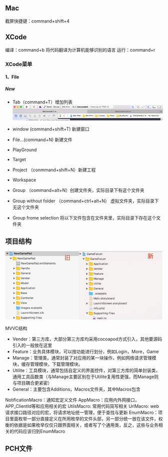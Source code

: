 ## Mac
截屏快捷键：command+shift+4

## XCode 
编译：command+b 将代码翻译为计算机能够识别的语言
运行：command+r 

### XCode菜单
#### 1、File

##### New
* Tab（command+T）增加列表
![](/assets/0.预备/XCode-File-Tab菜单.png)

* window (command+shift+T) 新建窗口

* File...(command+N) 新建文件

* PlayGround 

* Target

* Project （conmmand+shift+N）新建工程
* Workspace

* Group （command+alt+N）创建文件夹，实际目录下有这个文件夹
* Group without folder （command+ctrl+alt+N）  虚拟文件夹，实际目录下无这个文件夹
* Group frome selection 将以下文件包含在文件夹里，实际目录下存在这个文件夹

##### 

## 项目结构

![](/assets/7662390-6c4963ca5c1922dd.png)

MVVC结构

* Vender：第三方库，大部分第三方库均采用cocoapod方式引入，其他要源码引入的一般放在这里
* Feature：业务具体模块，可以按功能进行划分，例如Login，More，Game
* Manage：管理类，通常封装了对应用的某一块操作，例如网络请求管理模块，缓存管理模块，下载管理模块。
* Utilite：工具模块，通常包括自定义的界面控件，对第三方库的简单封装类，通用工具函数类（与Manage主要区别在于Utilite复用性更强，而Manage则与项目耦合更紧密）
* General：主要包含Additions，Macros文件夹，其中Macros包含

NotificationMacro：通知宏定义文件
AppMacro：应用内外网接口，APP_ClientId等和应用相关的宏
UtilsMacro: 常用代码简写相关
UrlMacro: web请求接口路径对应的宏，将请求地址统一管理，便于查找与更新
EnumMacro：项目里面枚举一部分直接定义在所用枚举的文件头部，另一部分统一放在该文件，权衡的依据是如果枚举仅仅只跟界面相关，或者写了个通用类，反之，这些与业务相关的代码应该归到EnumMacro

## PCH文件

